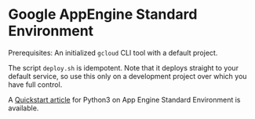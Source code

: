 # Google AppEngine Standard Environment

Prerequisites: An initialized  `gcloud` CLI tool with a default project.

The script `deploy.sh` is idempotent. Note that it deploys straight to your default service, so use this only on a development project over which you have full control.

A [Quickstart article](https://cloud.google.com/appengine/docs/standard/python3/quickstart) for Python3 on App Engine Standard Environment is available.

